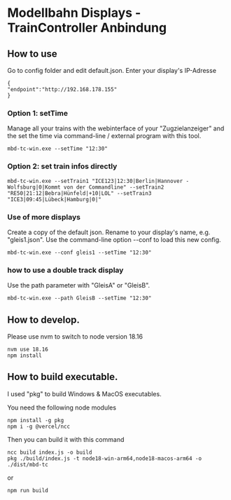 # Modellbahn Displays - TrainController Anbindung
## How to use
Go to config folder and edit default.json.
Enter your display's IP-Adresse

    {
    "endpoint":"http://192.168.178.155"
    }
### Option 1: setTime
Manage all your trains with the webinterface of your "Zugzielanzeiger" and the set the time via command-line / external program with this tool. 
    
    mbd-tc-win.exe --setTime "12:30"
### Option 2: set train infos directly
 
    
    mbd-tc-win.exe --setTrain1 "ICE123|12:30|Berlin|Hannover - Wolfsburg|0|Kommt von der Commandline" --setTrain2 "RE50|21:12|Bebra|Hünfeld|+10|LOL" --setTrain3 "ICE3|09:45|Lübeck|Hamburg|0|"

### Use of more displays
Create a copy of the default json. Rename to your display's name, e.g. "gleis1.json". Use the command-line option --conf to load this new config.

    mbd-tc-win.exe --conf gleis1 --setTime "12:30"

### how to use a double track display
Use the path parameter with "GleisA" or "GleisB".

    mbd-tc-win.exe --path GleisB --setTime "12:30"

## How to develop.
Please use nvm to switch to node version 18.16
    
    nvm use 18.16
    npm install



## How to build executable.
I used "pkg" to build Windows & MacOS executables.

You need the following node modules
 
    npm install -g pkg
    npm i -g @vercel/ncc

Then you can build it with this command

    ncc build index.js -o build
    pkg ./build/index.js -t node18-win-arm64,node18-macos-arm64 -o ./dist/mbd-tc
or 
    
    npm run build